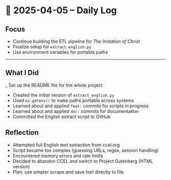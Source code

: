 # 📅 2025-04-05 – Daily Log

##  Focus
- Continue building the ETL pipeline for *The Imitation of Christ*
- Finalize setup for `extract_english.py`
- Use environment variables for portable paths

---

## What I Did

_ Set up the README file for the whole project
- Created the initial version of `extract_english.py`
- Used `os.getenv()` to make paths portable across systems
- Learned about and applied `feat:` commits for scripts in progress
- Learned about and applied `doc:` commits for documentation
- Committed the English extract script to GitHub

## Reflection

- Attempted full English text extraction from ccel.org
- Script became too complex (guessing URLs, regex, session handling)
- Encountered memory errors and rate limits
- Decided to abandon CCEL and switch to Project Gutenberg (HTML version)
- Plan: use simpler scrape and save text directly to file